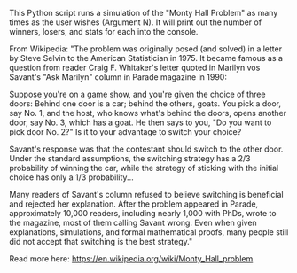 This Python script runs a simulation of the "Monty Hall Problem" as many times as the user wishes (Argument N). It will print out the number of winners, losers, and stats for each into the console.

From Wikipedia: 
"The problem was originally posed (and solved) in a letter by Steve Selvin to the American Statistician in 1975. It became famous as a question from reader Craig F. Whitaker's letter quoted in Marilyn vos Savant's "Ask Marilyn" column in Parade magazine in 1990:

Suppose you're on a game show, and you're given the choice of three doors: Behind one door is a car; behind the others, goats. You pick a door, say No. 1, and the host, who knows what's behind the doors, opens another door, say No. 3, which has a goat. He then says to you, "Do you want to pick door No. 2?" Is it to your advantage to switch your choice?

Savant's response was that the contestant should switch to the other door. Under the standard assumptions, the switching strategy has a 2/3 probability of winning the car, while the strategy of sticking with the initial choice has only a 1/3 probability... 

Many readers of Savant's column refused to believe switching is beneficial and rejected her explanation. After the problem appeared in Parade, approximately 10,000 readers, including nearly 1,000 with PhDs, wrote to the magazine, most of them calling Savant wrong. Even when given explanations, simulations, and formal mathematical proofs, many people still did not accept that switching is the best strategy."

Read more here: https://en.wikipedia.org/wiki/Monty_Hall_problem

